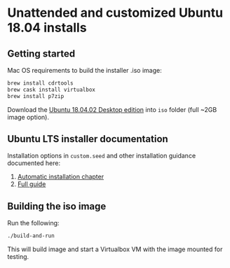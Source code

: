 # Unattended and customized Ubuntu 18.04 installs

## Getting started

Mac OS requirements to build the installer .iso image:

```bash
brew install cdrtools
brew cask install virtualbox
brew install p7zip
```

Download the [Ubuntu 18.04.02 Desktop edition][1] into `iso` folder (full ~2GB image option).  

## Ubuntu LTS installer documentation

Installation options in `custom.seed` and other installation guidance documented here:

1. [Automatic installation chapter][2]
2. [Full guide][3]

## Building the iso image

Run the following:

```bash
./build-and-run
``` 

This will build image and start a Virtualbox VM with the image mounted for testing.

[1]: http://releases.ubuntu.com/18.04.2/
[2]: https://help.ubuntu.com/lts/installation-guide/amd64/ch04s06.html
[3]: https://help.ubuntu.com/lts/installation-guide/amd64/index.html

